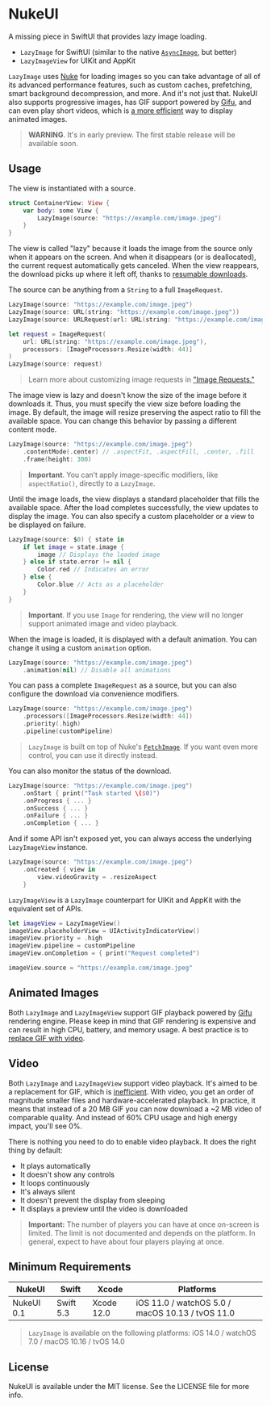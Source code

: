 # NukeUI

A missing piece in SwiftUI that provides lazy image loading.

- `LazyImage` for SwiftUI (similar to the native [`AsyncImage`](https://developer.apple.com/documentation/SwiftUI/AsyncImage), but better)
- `LazyImageView` for UIKit and AppKit

`LazyImage` uses [Nuke](https://github.com/kean/Nuke) for loading images so you can take advantage of all of its advanced performance features, such as custom caches, prefetching, smart background decompression, and more. And it's not just that. NukeUI also supports progressive images, has GIF support powered by [Gifu](https://github.com/kaishin/Gifu), and can even play short videos, which is [a more efficient](https://web.dev/replace-gifs-with-videos/) way to display animated images.

> **WARNING**. It's in early preview. The first stable release will be available soon.

## Usage

The view is instantiated with a source.

```swift
struct ContainerView: View {
    var body: some View {
        LazyImage(source: "https://example.com/image.jpeg")
    }
}
```

The view is called "lazy" because it loads the image from the source only when it appears on the screen. And when it disappears (or is deallocated), the current request automatically gets canceled. When the view reappears, the download picks up where it left off, thanks to [resumable downloads](https://kean.blog/post/resumable-downloads). 

The source can be anything from a `String` to a full `ImageRequest`.

```swift
LazyImage(source: "https://example.com/image.jpeg")
LazyImage(source: URL(string: "https://example.com/image.jpeg"))
LazyImage(source: URLRequest(url: URL(string: "https://example.com/image.jpeg")!))

let request = ImageRequest(
    url: URL(string: "https://example.com/image.jpeg"),
    processors: [ImageProcessors.Resize(width: 44)]
)
LazyImage(source: request)
```

> Learn more about customizing image requests in ["Image Requests."](https://kean.blog/nuke/guides/customizing-requests)

The image view is lazy and doesn't know the size of the image before it downloads it. Thus, you must specify the view size before loading the image. By default, the image will resize preserving the aspect ratio to fill the available space. You can change this behavior by passing a different content mode.

```swift
LazyImage(source: "https://example.com/image.jpeg")
    .contentMode(.center) // .aspectFit, .aspectFill, .center, .fill
    .frame(height: 300)
```

> **Important**. You can’t apply image-specific modifiers, like `aspectRatio()`, directly to a `LazyImage`.

Until the image loads, the view displays a standard placeholder that fills the available space. After the load completes successfully, the view updates to display the image. You can also specify a custom placeholder or a view to be displayed on failure.

```swift
LazyImage(source: $0) { state in
    if let image = state.image {
        image // Displays the loaded image
    } else if state.error != nil {
        Color.red // Indicates an error
    } else {
        Color.blue // Acts as a placeholder
    }
}
```

> **Important**. If you use `Image` for rendering, the view will no longer support animated image and video playback.

When the image is loaded, it is displayed with a default animation. You can change it using a custom `animation` option.

```swift
LazyImage(source: "https://example.com/image.jpeg")
    .animation(nil) // Disable all animations
```

You can pass a complete `ImageRequest` as a source, but you can also configure the download via convenience modifiers.

```swift
LazyImage(source: "https://example.com/image.jpeg")
    .processors([ImageProcessors.Resize(width: 44])
    .priority(.high)
    .pipeline(customPipeline)
```

> `LazyImage` is built on top of Nuke's [`FetchImage`](https://kean.blog/nuke/guides/swiftui#fetchimage). If you want even more control, you can use it directly instead.  

You can also monitor the status of the download.

```swift
LazyImage(source: "https://example.com/image.jpeg")
    .onStart { print("Task started \($0)")
    .onProgress { ... }
    .onSuccess { ... }
    .onFailure { ... }
    .onCompletion { ... }
```

And if some API isn't exposed yet, you can always access the underlying `LazyImageView` instance.

```swift
LazyImage(source: "https://example.com/image.jpeg")
    .onCreated { view in 
        view.videoGravity = .resizeAspect
    }
```

`LazyImageView` is a `LazyImage` counterpart for UIKit and AppKit with the equivalent set of APIs.

```swift
let imageView = LazyImageView()
imageView.placeholderView = UIActivityIndicatorView()
imageView.priority = .high
imageView.pipeline = customPipeline
imageView.onCompletion = { print("Request completed")

imageView.source = "https://example.com/image.jpeg"
````

## Animated Images

Both `LazyImage` and `LazyImageView` support GIF playback powered by [Gifu](https://github.com/kaishin/Gifu) rendering engine. Please keep in mind that GIF rendering is expensive and can result in high CPU, battery, and memory usage. A best practice is to [replace GIF with video](https://web.dev/replace-gifs-with-videos/).

## Video

Both `LazyImage` and `LazyImageView` support video playback. It's aimed to be a replacement for GIF, which is [inefficient](https://web.dev/replace-gifs-with-videos/). With video, you get an order of magnitude smaller files and hardware-accelerated playback. In practice, it means that instead of a 20 MB GIF you can now download a ~2 MB video of comparable quality. And instead of 60% CPU usage and high energy impact, you'll see 0%.

There is nothing you need to do to enable video playback. It does the right thing by default:

- It plays automatically
- It doesn't show any controls
- It loops continuously
- It's always silent
- It doesn't prevent the display from sleeping
- It displays a preview until the video is downloaded

> **Important:** The number of players you can have at once on-screen is limited. The limit is not documented and depends on the platform. In general, expect to have about four players playing at once.

## Minimum Requirements

| NukeUI          | Swift           | Xcode           | Platforms                                         |
|---------------|-----------------|-----------------|---------------------------------------------------|
| NukeUI 0.1    | Swift 5.3       | Xcode 12.0      | iOS 11.0 / watchOS 5.0 / macOS 10.13 / tvOS 11.0  |

> `LazyImage` is available on the following platforms: iOS 14.0 / watchOS 7.0 / macOS 10.16 / tvOS 14.0

## License

NukeUI is available under the MIT license. See the LICENSE file for more info.
